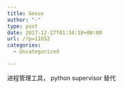 ```yaml
---
title: Gosuv
author: "-"
type: post
date: 2017-12-27T01:34:18+00:00
url: /?p=11652
categories:
  - Uncategorized

---
```

进程管理工具， python supervisor 替代